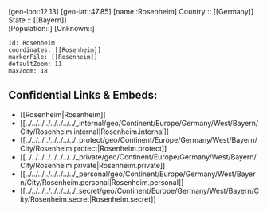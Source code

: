 ﻿---
location: [47.85,12.13] 
mapzoom: [7,12] 
mapmarker: city 
type: City
tags:
- geo/City


SpocWebEntityId: 33773
isDeleted: false
confidential: public

---
[geo-lon::12.13] 
[geo-lat::47.85] 
[name::Rosenheim] 
Country :: [[Germany]]  
State :: [[Bayern]]  
[Population::] 
[Unknown::] 


```leaflet
id: Rosenheim
coordinates: [[Rosenheim]] 
markerFile: [[Rosenheim]] 
defaultZoom: 11 
maxZoom: 18
```


## Confidential Links & Embeds: 
- [[Rosenheim|Rosenheim]]  
- [[../../../../../../../../_internal/geo/Continent/Europe/Germany/West/Bayern/City/Rosenheim.internal|Rosenheim.internal]] 
- [[../../../../../../../../_protect/geo/Continent/Europe/Germany/West/Bayern/City/Rosenheim.protect|Rosenheim.protect]] 
- [[../../../../../../../../_private/geo/Continent/Europe/Germany/West/Bayern/City/Rosenheim.private|Rosenheim.private]] 
- [[../../../../../../../../_personal/geo/Continent/Europe/Germany/West/Bayern/City/Rosenheim.personal|Rosenheim.personal]] 
- [[../../../../../../../../_secret/geo/Continent/Europe/Germany/West/Bayern/City/Rosenheim.secret|Rosenheim.secret]] 
